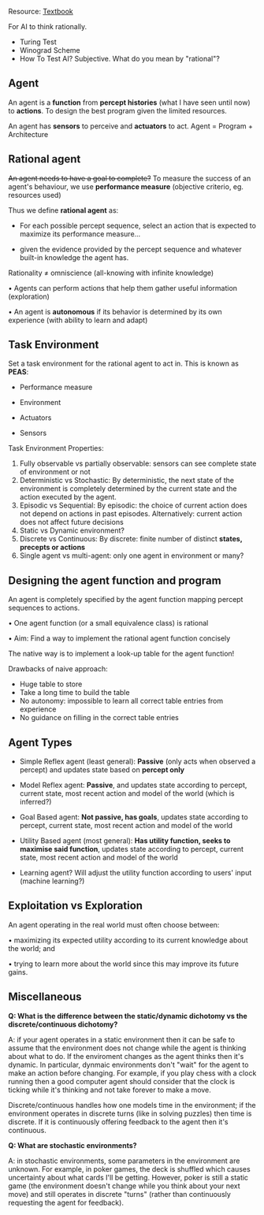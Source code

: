 Resource: <a href="http://aima.cs.berkeley.edu/">Textbook</a>

For AI to think rationally.

<ul>
  <li>Turing Test</li>
  <li>Winograd Scheme</li>
  <li>How To Test AI? Subjective. What do you mean by "rational"?</li>
</ul>

<h2>Agent</h2>

An agent is a <b>function</b> from <b>percept histories</b> (what I have seen until now) to <b>actions</b>. To design the best program given the limited resources.

An agent has <b>sensors</b> to perceive and <b>actuators</b> to act. Agent = Program + Architecture

<h2>Rational agent</h2>

<s>An agent needs to have a goal to complete?</s> To measure the success of an agent's behaviour, we use <b>performance measure</b> (objective criterio, eg. resources used)

Thus we define <b>rational agent</b> as:

- For each possible percept sequence, select an
action that is expected to maximize its
performance measure…

- given the evidence provided by the percept
sequence and whatever built-in knowledge the
agent has.

Rationality ≠ omniscience (all-knowing with
infinite knowledge)

• Agents can perform actions that help them
gather useful information (exploration)

• An agent is <b>autonomous</b> if its behavior is
determined by its own experience (with
ability to learn and adapt)

<h2>Task Environment</h2>

Set a task environment for the rational agent to act in. This is known as <b>PEAS</b>:

- Performance measure

- Environment

- Actuators

- Sensors

Task Environment Properties:

<ol>
  <li> Fully observable vs partially observable: sensors can see complete state of environment or not</li>
  <li> Deterministic vs Stochastic: By deterministic, the next state of the environment is completely determined
by the current state and the action executed by the agent.</li>
  <li> Episodic vs Sequential: By episodic: the choice of current action does not depend on actions in past episodes. Alternatively: current action does not affect future
decisions</li>
  <li> Static vs Dynamic environment? </li>
  <li> Discrete vs Continuous: By discrete: finite number of distinct <b>states, precepts or actions</b> </li>
  <li> Single agent vs multi-agent: only one agent in environment or many? </li>
</ol>

<h2>Designing the agent function and program</h2>

An agent is completely specified by the
agent function mapping percept sequences
to actions.

• One agent function (or a small equivalence
class) is rational

• Aim: Find a way to implement the rational
agent function concisely

The native way is to implement a look-up table for the agent function! 

Drawbacks of naive approach: 

- Huge table to store
- Take a long time to build the table
- No autonomy: impossible to learn all correct table entries
from experience
- No guidance on filling in the correct table entries

<h2>Agent Types</h2>

- Simple Reflex agent (least general): <b>Passive</b> (only acts when observed a percept) and updates state based on <b>percept only</b>

- Model Reflex agent: <b>Passive</b>, and updates state according to percept, current state, most recent action and model of the world (which is inferred?)

- Goal Based agent: <b>Not passive, has goals</b>, updates state according to percept, current state, most recent action and model of the world

- Utility Based agent (most general): <b>Has utility function, seeks to maximise said function</b>, updates state according to percept, current state, most recent action and model of the world

- Learning agent? Will adjust the utility function according to users' input (machine learning?)

<h2>Exploitation vs Exploration</h2>

An agent operating in the real world must
often choose between:

• maximizing its expected utility according to its
current knowledge about the world; and

• trying to learn more about the world since this
may improve its future gains.

<h2>Miscellaneous</h2>

<b>Q: What is the difference between the static/dynamic dichotomy vs the discrete/continuous dichotomy?</b>

A: if your agent operates in a static environment then it can be safe to assume that the environment does not change while the agent is thinking about what to do. If the enviroment changes as the agent thinks then it's dynamic. In particular, dynmaic environments don't "wait" for the agent to make an action before changing. For example, if you play chess with a clock running then a good computer agent should consider that the clock is ticking while it's thinking and not take forever to make a move. 

Discrete/continuous handles how one models time in the environment; if the environment operates in discrete turns (like in solving puzzles) then time is discrete. If it is continuously offering feedback to the agent then it's continuous. 

<b>Q: What are stochastic environments? </b>

A: in stochastic environments, some parameters in the environment are unknown. For example, in poker games, the deck is shuffled which causes uncertainty about what cards I'll be getting. However, poker is still a static game (the environment doesn't change while you think about your next move) and still operates in discrete "turns" (rather than continuously requesting the agent for feedback).  
